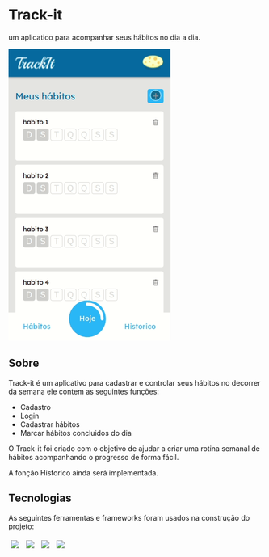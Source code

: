 # Track-it

um aplicatico para acompanhar seus hábitos no dia a dia.

<img src="/src/assets/track-it-usage.gif" />

## Sobre

Track-it é um aplicativo para cadastrar e controlar seus hábitos no decorrer da semana ele contem as seguintes funções:

- Cadastro
- Login
- Cadastrar hábitos
- Marcar hábitos concluidos do dia

O Track-it foi criado com o objetivo de ajudar a criar uma rotina semanal de hábitos acompanhando o progresso de forma fácil.

A fonção Historico ainda será implementada.

## Tecnologias

As seguintes ferramentas e frameworks foram usados na construção do projeto:

<p>
  <img style='margin: 5px;' src='https://img.shields.io/badge/styled-components%20-%2320232a.svg?&style=for-the-badge&color=b8679e&logo=styled-   components&logoColor=%3a3a3a'>
  <img style='margin: 5px;' src='https://img.shields.io/badge/axios%20-%2320232a.svg?&style=for-the-badge&color=informational'>
  <img style='margin: 5px;' src="https://img.shields.io/badge/react-app%20-%2320232a.svg?&style=for-the-badge&color=60ddf9&logo=react&logoColor=%2361DAFB"/>
  <img style='margin: 5px;' src="https://img.shields.io/badge/react_route%20-%2320232a.svg?&style=for-the-badge&logo=react&logoColor=%2361DAFB"/>
</p>
